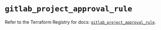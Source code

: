 # `gitlab_project_approval_rule`

Refer to the Terraform Registry for docs: [`gitlab_project_approval_rule`](https://registry.terraform.io/providers/gitlabhq/gitlab/16.11.0/docs/resources/project_approval_rule).
